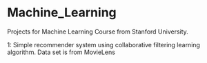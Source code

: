 # Machine_Learning

Projects for Machine Learning Course from Stanford University.

1: Simple recommender system using collaborative filtering learning algorithm.
Data set is from MovieLens
